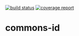[![build status](https://gitlab.com/payingcloud-commons/commons-id/badges/master/build.svg)](https://gitlab.com/payingcloud-commons/commons-id/commits/master)
[![coverage report](https://gitlab.com/payingcloud-commons/commons-id/badges/master/coverage.svg)](https://gitlab.com/payingcloud-commons/commons-id/commits/master)
# commons-id
